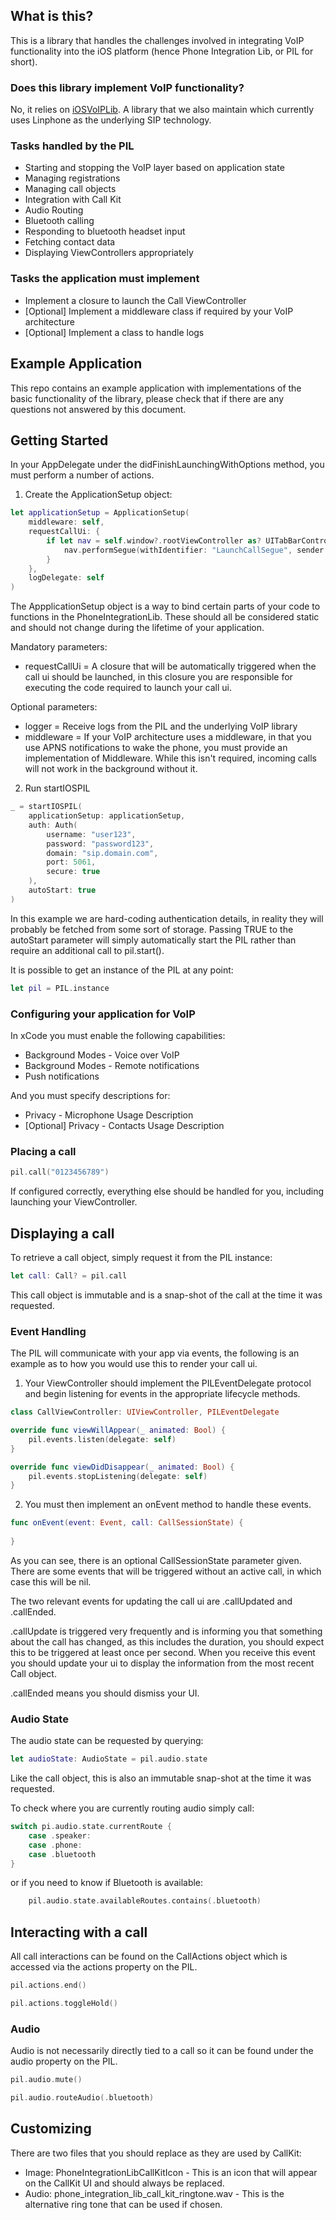 ## What is this?

This is a library that handles the challenges involved in integrating VoIP functionality into the iOS platform (hence Phone Integration Lib, or PIL for short).

### Does this library implement VoIP functionality?

No, it relies on [iOSVoIPLib](https://gitlab.wearespindle.com/vialer/mobile/voip/ios-voip-lib). A library that we also maintain which currently uses Linphone as the underlying SIP technology.

### Tasks handled by the PIL

- Starting and stopping the VoIP layer based on application state
- Managing registrations
- Managing call objects
- Integration with Call Kit
- Audio Routing
- Bluetooth calling
- Responding to bluetooth headset input
- Fetching contact data
- Displaying ViewControllers appropriately

### Tasks the application must implement

- Implement a closure to launch the Call ViewController
- [Optional] Implement a middleware class if required by your VoIP architecture
- [Optional] Implement a class to handle logs

## Example Application

This repo contains an example application with implementations of the basic functionality of the library, please check that if there are any questions not answered by this document.

## Getting Started

In your AppDelegate under the didFinishLaunchingWithOptions method, you must perform a number of actions.

1. Create the ApplicationSetup object:


```swift
let applicationSetup = ApplicationSetup(
    middleware: self,
    requestCallUi: {        
        if let nav = self.window?.rootViewController as? UITabBarController {
            nav.performSegue(withIdentifier: "LaunchCallSegue", sender: nav)
        }
    },
    logDelegate: self
)
```

The AppplicationSetup object is a way to bind certain parts of your code to functions in the PhoneIntegrationLib. These should all be considered static and should not change during the lifetime of your application. 

Mandatory parameters:

- requestCallUi = A closure that will be automatically triggered when the call ui should be launched, in this closure you are responsible for executing the code required to launch your call ui.

Optional parameters:

- logger = Receive logs from the PIL and the underlying VoIP library
- middleware = If your VoIP architecture uses a middleware, in that you use APNS notifications to wake the phone, you must provide an implementation of Middleware. While this isn't required, incoming calls will not work in the background without it.

2. Run startIOSPIL

```swift
_ = startIOSPIL(
    applicationSetup: applicationSetup,
    auth: Auth(
        username: "user123",
        password: "password123",
        domain: "sip.domain.com",
        port: 5061,
        secure: true
    ),
    autoStart: true
)
```

In this example we are hard-coding authentication details, in reality they will probably be fetched from some sort of storage. Passing TRUE to the autoStart parameter will simply automatically start the PIL rather than require an additional call to pil.start().  

It is possible to get an instance of the PIL at any point:

```swift
let pil = PIL.instance
```

### Configuring your application for VoIP

In xCode you must enable the following capabilities:

- Background Modes - Voice over VoIP
- Background Modes - Remote notifications
- Push notifications

And you must specify descriptions for:

- Privacy - Microphone Usage Description
- [Optional] Privacy - Contacts Usage Description

### Placing a call

```swift
pil.call("0123456789")
```

If configured correctly, everything else should be handled for you, including launching your ViewController.

## Displaying a call

To retrieve a call object, simply request it from the PIL instance:

```swift
let call: Call? = pil.call
```

This call object is immutable and is a snap-shot of the call at the time it was requested.

### Event Handling

The PIL will communicate with your app via events, the following is an example as to how you would use this to render your call ui.

1. Your ViewController should implement the PILEventDelegate protocol and begin listening for events in the appropriate lifecycle methods.

```swift
class CallViewController: UIViewController, PILEventDelegate

override func viewWillAppear(_ animated: Bool) {
    pil.events.listen(delegate: self)
}

override func viewDidDisappear(_ animated: Bool) {
    pil.events.stopListening(delegate: self)
}
```

2. You must then implement an onEvent method to handle these events.

```swift
func onEvent(event: Event, call: CallSessionState) {
        
}
```

As you can see, there is an optional CallSessionState parameter given. There are some events that will be triggered without an active call, in which case this will be nil.

The two relevant events for updating the call ui are .callUpdated and .callEnded.

.callUpdate is triggered very frequently and is informing you that something about the call has changed, as this includes the duration, you should expect this to be triggered at least once per second. When you receive this event you should update your ui to display the information from the most recent Call object.

.callEnded means you should dismiss your UI.

### Audio State

The audio state can be requested by querying:

```swift
let audioState: AudioState = pil.audio.state
```

Like the call object, this is also an immutable snap-shot at the time it was requested.

To check where you are currently routing audio simply call:

```swift
switch pi.audio.state.currentRoute {
    case .speaker:
    case .phone:
    case .bluetooth
}
```

or if you need to know if Bluetooth is available:

```swift
	pil.audio.state.availableRoutes.contains(.bluetooth)
```

## Interacting with a call

All call interactions can be found on the CallActions object which is accessed via the actions property on the PIL.

```swift
pil.actions.end()
```

```swift
pil.actions.toggleHold()
```

###  Audio

Audio is not necessarily directly tied to a call so it can be found under the audio property on the PIL.

```swift
pil.audio.mute()
```

```swift
pil.audio.routeAudio(.bluetooth)
```

## Customizing

There are two files that you should replace as they are used by CallKit:

- Image: PhoneIntegrationLibCallKitIcon - This is an icon that will appear on the CallKit UI and should always be replaced.
- Audio: phone_integration_lib_call_kit_ringtone.wav - This is the alternative ring tone that can be used if chosen.
